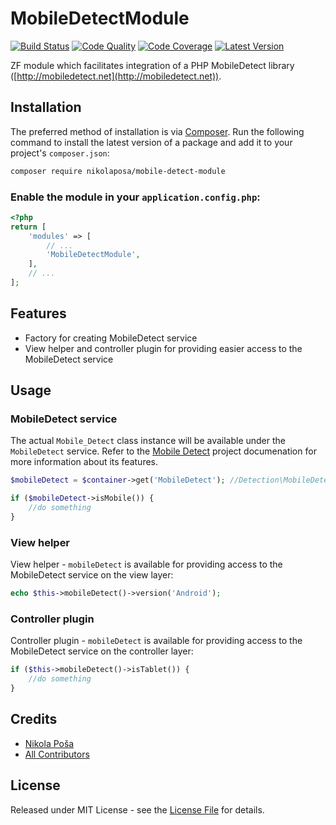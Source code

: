 # MobileDetectModule

[![Build Status][ico-build]][link-build]
[![Code Quality][ico-code-quality]][link-code-quality]
[![Code Coverage][ico-code-coverage]][link-code-coverage]
[![Latest Version][ico-version]][link-packagist]

ZF module which facilitates integration of a PHP MobileDetect library ([http://mobiledetect.net](http://mobiledetect.net)).

## Installation

The preferred method of installation is via [Composer](http://getcomposer.org/). Run the following command to install the latest version of a package and add it to your project's `composer.json`:

```bash
composer require nikolaposa/mobile-detect-module
```

### Enable the module in your `application.config.php`:

```php
<?php
return [
    'modules' => [
        // ...
        'MobileDetectModule',
    ],
    // ...
];
```

## Features

* Factory for creating MobileDetect service
* View helper and controller plugin for providing easier access to the MobileDetect service

## Usage

### MobileDetect service

The actual `Mobile_Detect` class instance will be available under the `MobileDetect` service. Refer to the [Mobile Detect](http://mobiledetect.net/) project documenation for more information about its features.

```php
$mobileDetect = $container->get('MobileDetect'); //Detection\MobileDetect instance

if ($mobileDetect->isMobile()) {
    //do something
}
```

### View helper

View helper - `mobileDetect` is available for providing access to the MobileDetect service on the view layer:

```php
echo $this->mobileDetect()->version('Android');
```

### Controller plugin

Controller plugin - `mobileDetect` is available for providing access to the MobileDetect service on the controller layer:

```php
if ($this->mobileDetect()->isTablet()) {
    //do something
}
```

## Credits

- [Nikola Poša][link-author]
- [All Contributors][link-contributors]

## License

Released under MIT License - see the [License File](LICENSE) for details.


[ico-version]: https://img.shields.io/packagist/v/nikolaposa/mobile-detect-module.svg
[ico-build]: https://travis-ci.org/nikolaposa/MobileDetectModule.svg?branch=master
[ico-code-coverage]: https://img.shields.io/scrutinizer/coverage/g/nikolaposa/MobileDetectModule.svg?b=master
[ico-code-quality]: https://img.shields.io/scrutinizer/g/nikolaposa/MobileDetectModule.svg?b=master

[link-packagist]: https://packagist.org/packages/nikolaposa/mobile-detect-module
[link-build]: https://travis-ci.org/nikolaposa/MobileDetectModule
[link-code-coverage]: https://scrutinizer-ci.com/g/nikolaposa/MobileDetectModule/code-structure
[link-code-quality]: https://scrutinizer-ci.com/g/nikolaposa/MobileDetectModule
[link-author]: https://github.com/nikolaposa
[link-contributors]: ../../contributors
[link-examples]: examples
